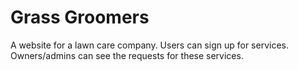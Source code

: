# Grass Groomers

A website for a lawn care company. Users can sign up for services. Owners/admins can see the requests for these services.
